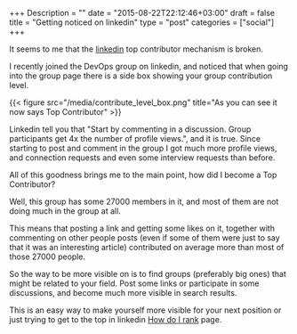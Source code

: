 +++
Description = ""
date = "2015-08-22T22:12:46+03:00"
draft = false
title = "Getting noticed on linkedin"
type = "post"
categories = ["social"]
+++

It seems to me that the [linkedin](https://linkedin.com) top contributor mechanism is broken. 

I recently joined the DevOps group on linkedin, and noticed that when going into the group page there is a side box showing your group contribution level.

<!--more-->
{{< figure src="/media/contribute_level_box.png" title="As you can see it now says Top Contributor" >}}

Linkedin tell you that "Start by commenting in a discussion. Group participants get 4x the number of profile views.", and it is true.
Since starting to post and comment in the group I got much more profile views, and connection requests and even some interview requests than before.

All of this goodness brings me to the main point, how did I become a Top Contributor?

Well, this group has some 27000 members in it, and most of them are not doing much in the group at all. 

This means that posting a link and getting some likes on it, together with commenting on other people posts (even if some of them were just to say that it was an interesting article) contributed on average more than most of those 27000 people.

So the way to be more visible on is to find groups (preferably big ones) that might be related to your field. Post some links or participate in some discussions, and become much more visible in search results.

This is an easy way to make yourself more visible for your next position or just trying to get to the top in linkedin [How do I rank](https://www.linkedin.com/wvmx/profile/rankings?trk=wvmx-profile) page.
